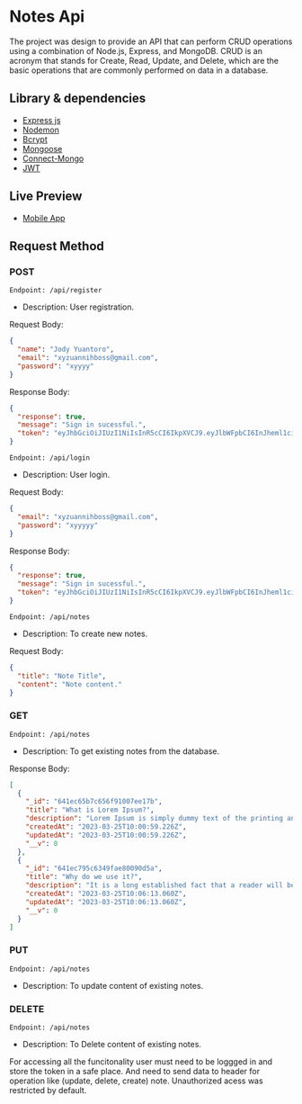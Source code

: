 # Notes Api

The project was design to provide an API that can perform CRUD operations using a combination of Node.js, Express, and MongoDB. CRUD is an acronym that stands for Create, Read, Update, and Delete, which are the basic operations that are commonly performed on data in a database.

## Library & dependencies

- [Express js](https://github.com/expressjs/express)
- [Nodemon](https://github.com/remy/nodemon)
- [Bcrypt](https://github.com/kelektiv/node.bcrypt.js)
- [Mongoose](https://github.com/Automattic/mongoose)
- [Connect-Mongo](https://github.com/jdesboeufs/connect-mongo)
- [JWT](<[https://www.passportjs.org/](https://www.npmjs.com/package/jsonwebtoken)>)

## Live Preview

- [Mobile App](https://github.com/xyzuan/notes_app)

## Request Method

### POST

`Endpoint: /api/register`

- Description: User registration.

Request Body:

```json
{
  "name": "Jody Yuantoro",
  "email": "xyzuannihboss@gmail.com",
  "password": "xyyyy"
}
```

Response Body:

```json
{
  "response": true,
  "message": "Sign in sucessful.",
  "token": "eyJhbGciOiJIUzI1NiIsInR5cCI6IkpXVCJ9.eyJlbWFpbCI6InJheml1ci5yYWhhbWFuLnJvbmp1QGdtYWlsLmNvbSIsImlkIjoiNjQxYzc3NGU2ZjdmNTQ4OTU0YjZjODlmIiwiaWF0IjoxNjc5NTg3NDUwfQ.vvnL18_rWvFrERoWmrXR4uTR5vkPvNbEXuseMlqhff4"
}
```

`Endpoint: /api/login`

- Description: User login.

Request Body:

```json
{
  "email": "xyzuannihboss@gmail.com",
  "password": "xyyyyy"
}
```

Response Body:

```json
{
  "response": true,
  "message": "Sign in sucessful.",
  "token": "eyJhbGciOiJIUzI1NiIsInR5cCI6IkpXVCJ9.eyJlbWFpbCI6InJheml1ci5yYWhhbWFuLnJvbmp1QGdtYWlsLmNvbSIsImlkIjoiNjQxYzc3NGU2ZjdmNTQ4OTU0YjZjODlmIiwiaWF0IjoxNjc5NTg3NDUwfQ.vvnL18_rWvFrERoWmrXR4uTR5vkPvNbEXuseMlqhff4"
}
```

`Endpoint: /api/notes`

- Description: To create new notes.

Request Body:

```json
{
  "title": "Note Title",
  "content": "Note content."
}
```

### GET

`Endpoint: /api/notes`

- Description: To get existing notes from the database.

Response Body:

```json
[
  {
    "_id": "641ec65b7c656f91007ee17b",
    "title": "What is Lorem Ipsum?",
    "description": "Lorem Ipsum is simply dummy text of the printing and typesetting industry. Lorem Ipsum has been the industry's standard dummy text ever since the 1500s, when an unknown printer took a galley of type and scrambled it to make a type specimen book. It has survived not only five centuries, but also the leap into electronic typesetting, remaining essentially unchanged. It was popularised in the 1960s with the release of Letraset sheets containing Lorem Ipsum passages, and more recently with desktop publishing software like Aldus PageMaker including versions of Lorem Ipsum.",
    "createdAt": "2023-03-25T10:00:59.226Z",
    "updatedAt": "2023-03-25T10:00:59.226Z",
    "__v": 0
  },
  {
    "_id": "641ec795c6349fae80090d5a",
    "title": "Why do we use it?",
    "description": "It is a long established fact that a reader will be distracted by the readable content of a page when looking at its layout. The point of using Lorem Ipsum is that it has a more-or-less normal distribution of letters, as opposed to using 'Content here, content here', making it look like readable English. Many desktop publishing packages and web page editors now use Lorem Ipsum as their default model text, and a search for 'lorem ipsum' will uncover many web sites still in their infancy. Various versions have evolved over the years, sometimes by accident, sometimes on purpose (injected humour and the like).",
    "createdAt": "2023-03-25T10:06:13.060Z",
    "updatedAt": "2023-03-25T10:06:13.060Z",
    "__v": 0
  }
]
```

### PUT

`Endpoint: /api/notes`

- Description: To update content of existing notes.

### DELETE

`Endpoint: /api/notes`

- Description: To Delete content of existing notes.

For accessing all the funcitonality user must need to be loggged in and store the token in a safe place. And need to send data to header for operation like (update, delete, create) note. Unauthorized acess was restricted by default.
